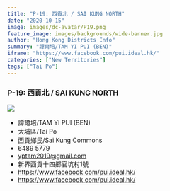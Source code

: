 ```yaml
---
title: "P-19: 西貢北 / SAI KUNG NORTH"
date: "2020-10-15"
image: images/dc-avatar/P19.png
feature_image: images/backgrounds/wide-banner.jpg
author: "Hong Kong Districts Info"
summary: "譚爾培/TAM YI PUI (BEN)"
iframe: "https://www.facebook.com/pui.ideal.hk/"
categories: ["New Territories"]
tags: ["Tai Po"]
---
```


### P-19: 西貢北 / SAI KUNG NORTH  
![](/images/dc-avatar/P19.png)  

 - 譚爾培/TAM YI PUI (BEN)  
 - 大埔區/Tai Po  
 - 西貢鄉民/Sai Kung Commons  
 - 6489 5779  
 - yptam2019@gmail.com  
 - 新界西貢十四鄉官坑村1號  
 - https://www.facebook.com/pui.ideal.hk/  
 - https://www.facebook.com/pui.ideal.hk/
